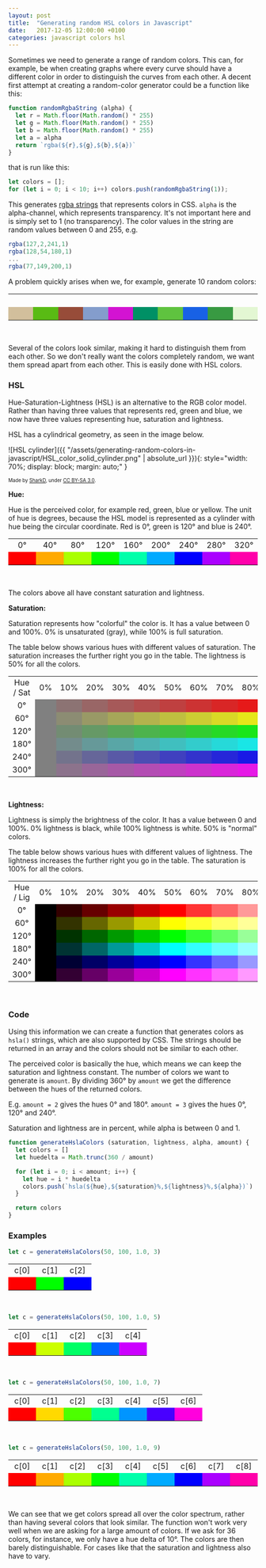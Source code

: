 ```yaml
---
layout: post
title:  "Generating random HSL colors in Javascript"
date:   2017-12-05 12:00:00 +0100
categories: javascript colors hsl
---
```


Sometimes we need to generate a range of random colors. This can, for example, be when creating graphs where
every curve should have a different color in order to distinguish the curves from each other. A decent first
attempt at creating a random-color generator could be a function like this:

```javascript
function randomRgbaString (alpha) {
  let r = Math.floor(Math.random() * 255)
  let g = Math.floor(Math.random() * 255)
  let b = Math.floor(Math.random() * 255)
  let a = alpha
  return `rgba(${r},${g},${b},${a})`
}
```

that is run like this:

```javascript
let colors = [];
for (let i = 0; i < 10; i++) colors.push(randomRgbaString(1));
```

This generates [rgba strings][mdn-color] that represents colors in CSS. `alpha` is the alpha-channel, which
represents transparency. It's not important here and is simply set to 1 (no transparency). The color
values in the string are random values between 0 and 255, e.g.

```javascript
rgba(127,2,241,1)
rgba(128,54,180,1)
...
rgba(77,149,200,1)
```

A problem quickly arises when we, for example, generate 10 random colors:

<table style="text-align: center">
  <tr>
    <td style="width: 40px">&nbsp;</td>
    <td style="width: 40px">&nbsp;</td>
    <td style="width: 40px">&nbsp;</td>
    <td style="width: 40px">&nbsp;</td>
    <td style="width: 40px">&nbsp;</td>
    <td style="width: 40px">&nbsp;</td>
    <td style="width: 40px">&nbsp;</td>
    <td style="width: 40px">&nbsp;</td>
    <td style="width: 40px">&nbsp;</td>
    <td style="width: 40px">&nbsp;</td>
  </tr>
  <tr>
    <td style="background-color: rgba(210, 191, 156, 1)">&nbsp;</td>
    <td style="background-color: rgba( 89, 187,  20, 1)">&nbsp;</td>
    <td style="background-color: rgba(151,  76,  57, 1)">&nbsp;</td>
    <td style="background-color: rgba(132, 157, 204, 1)">&nbsp;</td>
    <td style="background-color: rgba(211,  19, 210, 1)">&nbsp;</td>
    <td style="background-color: rgba(  0, 144, 101, 1)">&nbsp;</td>
    <td style="background-color: rgba( 95, 195,  63, 1)">&nbsp;</td>
    <td style="background-color: rgba( 24,  97, 229, 1)">&nbsp;</td>
    <td style="background-color: rgba( 56, 154,  66, 1)">&nbsp;</td>
    <td style="background-color: rgba(227, 247, 211, 1)">&nbsp;</td>
  </tr>
</table>
<br />

Several of the colors look similar, making it hard to distinguish them from each other. So we don't really
want the colors completely random, we want them spread apart from each other. This is easily done with HSL
colors.

### HSL

Hue-Saturation-Lightness (HSL) is an alternative to the RGB color model. Rather than having three values
that represents red, green and blue, we now have three values representing hue, saturation and lightness.

HSL has a cylindrical geometry, as seen in the image below.

![HSL cylinder]({{ "/assets/generating-random-colors-in-javascript/HSL_color_solid_cylinder.png" | absolute_url }}){: style="width: 70%; display: block; margin: auto;" }


<sub><sup>Made by [SharkD][wikipedia-user-sharkd], under [CC BY-SA 3.0][cc-by-sa-3.0].</sup></sub>

**Hue:**

Hue is the perceived color, for example red, green, blue or yellow. The unit of hue is degrees, because the
HSL model is represented as a cylinder with hue being the circular coordinate. Red is 0°, green is 120° and
blue is 240°.

<table style="text-align: center">
  <tr>
    <td style="width: 40px">  0°</td>
    <td style="width: 40px"> 40°</td>
    <td style="width: 40px"> 80°</td>
    <td style="width: 40px">120°</td>
    <td style="width: 40px">160°</td>
    <td style="width: 40px">200°</td>
    <td style="width: 40px">240°</td>
    <td style="width: 40px">280°</td>
    <td style="width: 40px">320°</td>
  </tr>
  <tr>
    <td style="background-color: hsla(  0, 100%, 50%, 1)">&nbsp;</td>
    <td style="background-color: hsla( 40, 100%, 50%, 1)">&nbsp;</td>
    <td style="background-color: hsla( 80, 100%, 50%, 1)">&nbsp;</td>
    <td style="background-color: hsla(120, 100%, 50%, 1)">&nbsp;</td>
    <td style="background-color: hsla(160, 100%, 50%, 1)">&nbsp;</td>
    <td style="background-color: hsla(200, 100%, 50%, 1)">&nbsp;</td>
    <td style="background-color: hsla(240, 100%, 50%, 1)">&nbsp;</td>
    <td style="background-color: hsla(280, 100%, 50%, 1)">&nbsp;</td>
    <td style="background-color: hsla(320, 100%, 50%, 1)">&nbsp;</td>
  </tr>
</table>
<br />

The colors above all have constant saturation and lightness.

**Saturation:**

Saturation represents how "colorful" the color is. It has a value between 0 and 100%. 0% is unsaturated
(gray), while 100% is full saturation.

The table below shows various hues with different values of saturation. The saturation
increases the further right you go in the table. The lightness is 50% for all the colors.

<table style="text-align: center">
  <tr>
    <td style="width: 100px">Hue / Sat</td>
    <td style="width: 40px">0%</td>
    <td style="width: 40px">10%</td>
    <td style="width: 40px">20%</td>
    <td style="width: 40px">30%</td>
    <td style="width: 40px">40%</td>
    <td style="width: 40px">50%</td>
    <td style="width: 40px">60%</td>
    <td style="width: 40px">70%</td>
    <td style="width: 40px">80%</td>
    <td style="width: 40px">90%</td>
    <td style="width: 40px">100%</td>
  </tr>
  <tr>
    <td>0°</td>
    <td style="background-color: hsla(0,   0%, 50%, 1)">&nbsp;</td>
    <td style="background-color: hsla(0,  10%, 50%, 1)">&nbsp;</td>
    <td style="background-color: hsla(0,  20%, 50%, 1)">&nbsp;</td>
    <td style="background-color: hsla(0,  30%, 50%, 1)">&nbsp;</td>
    <td style="background-color: hsla(0,  40%, 50%, 1)">&nbsp;</td>
    <td style="background-color: hsla(0,  50%, 50%, 1)">&nbsp;</td>
    <td style="background-color: hsla(0,  60%, 50%, 1)">&nbsp;</td>
    <td style="background-color: hsla(0,  70%, 50%, 1)">&nbsp;</td>
    <td style="background-color: hsla(0,  80%, 50%, 1)">&nbsp;</td>
    <td style="background-color: hsla(0,  90%, 50%, 1)">&nbsp;</td>
    <td style="background-color: hsla(0, 100%, 50%, 1)">&nbsp;</td>
  </tr>
  <tr>
    <td>60°</td>
    <td style="background-color: hsla(60,   0%, 50%, 1)">&nbsp;</td>
    <td style="background-color: hsla(60,  10%, 50%, 1)">&nbsp;</td>
    <td style="background-color: hsla(60,  20%, 50%, 1)">&nbsp;</td>
    <td style="background-color: hsla(60,  30%, 50%, 1)">&nbsp;</td>
    <td style="background-color: hsla(60,  40%, 50%, 1)">&nbsp;</td>
    <td style="background-color: hsla(60,  50%, 50%, 1)">&nbsp;</td>
    <td style="background-color: hsla(60,  60%, 50%, 1)">&nbsp;</td>
    <td style="background-color: hsla(60,  70%, 50%, 1)">&nbsp;</td>
    <td style="background-color: hsla(60,  80%, 50%, 1)">&nbsp;</td>
    <td style="background-color: hsla(60,  90%, 50%, 1)">&nbsp;</td>
    <td style="background-color: hsla(60, 100%, 50%, 1)">&nbsp;</td>
  </tr>
  <tr>
    <td>120°</td>
    <td style="background-color: hsla(120,   0%, 50%, 1)">&nbsp;</td>
    <td style="background-color: hsla(120,  10%, 50%, 1)">&nbsp;</td>
    <td style="background-color: hsla(120,  20%, 50%, 1)">&nbsp;</td>
    <td style="background-color: hsla(120,  30%, 50%, 1)">&nbsp;</td>
    <td style="background-color: hsla(120,  40%, 50%, 1)">&nbsp;</td>
    <td style="background-color: hsla(120,  50%, 50%, 1)">&nbsp;</td>
    <td style="background-color: hsla(120,  60%, 50%, 1)">&nbsp;</td>
    <td style="background-color: hsla(120,  70%, 50%, 1)">&nbsp;</td>
    <td style="background-color: hsla(120,  80%, 50%, 1)">&nbsp;</td>
    <td style="background-color: hsla(120,  90%, 50%, 1)">&nbsp;</td>
    <td style="background-color: hsla(120, 100%, 50%, 1)">&nbsp;</td>
  </tr>
  <tr>
    <td>180°</td>
    <td style="background-color: hsla(180,   0%, 50%, 1)">&nbsp;</td>
    <td style="background-color: hsla(180,  10%, 50%, 1)">&nbsp;</td>
    <td style="background-color: hsla(180,  20%, 50%, 1)">&nbsp;</td>
    <td style="background-color: hsla(180,  30%, 50%, 1)">&nbsp;</td>
    <td style="background-color: hsla(180,  40%, 50%, 1)">&nbsp;</td>
    <td style="background-color: hsla(180,  50%, 50%, 1)">&nbsp;</td>
    <td style="background-color: hsla(180,  60%, 50%, 1)">&nbsp;</td>
    <td style="background-color: hsla(180,  70%, 50%, 1)">&nbsp;</td>
    <td style="background-color: hsla(180,  80%, 50%, 1)">&nbsp;</td>
    <td style="background-color: hsla(180,  90%, 50%, 1)">&nbsp;</td>
    <td style="background-color: hsla(180, 100%, 50%, 1)">&nbsp;</td>
  </tr>
  <tr>
    <td>240°</td>
    <td style="background-color: hsla(240,   0%, 50%, 1)">&nbsp;</td>
    <td style="background-color: hsla(240,  10%, 50%, 1)">&nbsp;</td>
    <td style="background-color: hsla(240,  20%, 50%, 1)">&nbsp;</td>
    <td style="background-color: hsla(240,  30%, 50%, 1)">&nbsp;</td>
    <td style="background-color: hsla(240,  40%, 50%, 1)">&nbsp;</td>
    <td style="background-color: hsla(240,  50%, 50%, 1)">&nbsp;</td>
    <td style="background-color: hsla(240,  60%, 50%, 1)">&nbsp;</td>
    <td style="background-color: hsla(240,  70%, 50%, 1)">&nbsp;</td>
    <td style="background-color: hsla(240,  80%, 50%, 1)">&nbsp;</td>
    <td style="background-color: hsla(240,  90%, 50%, 1)">&nbsp;</td>
    <td style="background-color: hsla(240, 100%, 50%, 1)">&nbsp;</td>
  </tr>
  <tr>
    <td>300°</td>
    <td style="background-color: hsla(300,   0%, 50%, 1)">&nbsp;</td>
    <td style="background-color: hsla(300,  10%, 50%, 1)">&nbsp;</td>
    <td style="background-color: hsla(300,  20%, 50%, 1)">&nbsp;</td>
    <td style="background-color: hsla(300,  30%, 50%, 1)">&nbsp;</td>
    <td style="background-color: hsla(300,  40%, 50%, 1)">&nbsp;</td>
    <td style="background-color: hsla(300,  50%, 50%, 1)">&nbsp;</td>
    <td style="background-color: hsla(300,  60%, 50%, 1)">&nbsp;</td>
    <td style="background-color: hsla(300,  70%, 50%, 1)">&nbsp;</td>
    <td style="background-color: hsla(300,  80%, 50%, 1)">&nbsp;</td>
    <td style="background-color: hsla(300,  90%, 50%, 1)">&nbsp;</td>
    <td style="background-color: hsla(300, 100%, 50%, 1)">&nbsp;</td>
  </tr>
</table>
<br />

**Lightness:**

Lightness is simply the brightness of the color. It has a value between 0 and 100%. 0% lightness is
black, while 100% lightness is white. 50% is "normal" colors.

The table below shows various hues with different values of lightness. The lightness increases the
further right you go in the table. The saturation is 100% for all the colors.

<table style="text-align: center">
  <tr>
    <td style="width: 100px">Hue / Lig</td>
    <td style="width: 40px">0%</td>
    <td style="width: 40px">10%</td>
    <td style="width: 40px">20%</td>
    <td style="width: 40px">30%</td>
    <td style="width: 40px">40%</td>
    <td style="width: 40px">50%</td>
    <td style="width: 40px">60%</td>
    <td style="width: 40px">70%</td>
    <td style="width: 40px">80%</td>
    <td style="width: 40px">90%</td>
    <td style="width: 40px">100%</td>
  </tr>
  <tr>
    <td>0°</td>
    <td style="background-color: hsla(0, 100%,   0%, 1)">&nbsp;</td>
    <td style="background-color: hsla(0, 100%,  10%, 1)">&nbsp;</td>
    <td style="background-color: hsla(0, 100%,  20%, 1)">&nbsp;</td>
    <td style="background-color: hsla(0, 100%,  30%, 1)">&nbsp;</td>
    <td style="background-color: hsla(0, 100%,  40%, 1)">&nbsp;</td>
    <td style="background-color: hsla(0, 100%,  50%, 1)">&nbsp;</td>
    <td style="background-color: hsla(0, 100%,  60%, 1)">&nbsp;</td>
    <td style="background-color: hsla(0, 100%,  70%, 1)">&nbsp;</td>
    <td style="background-color: hsla(0, 100%,  80%, 1)">&nbsp;</td>
    <td style="background-color: hsla(0, 100%,  90%, 1)">&nbsp;</td>
    <td style="background-color: hsla(0, 100%, 100%, 1)">&nbsp;</td>
  </tr>
  <tr>
    <td>60°</td>
    <td style="background-color: hsla(60, 100%,   0%, 1)">&nbsp;</td>
    <td style="background-color: hsla(60, 100%,  10%, 1)">&nbsp;</td>
    <td style="background-color: hsla(60, 100%,  20%, 1)">&nbsp;</td>
    <td style="background-color: hsla(60, 100%,  30%, 1)">&nbsp;</td>
    <td style="background-color: hsla(60, 100%,  40%, 1)">&nbsp;</td>
    <td style="background-color: hsla(60, 100%,  50%, 1)">&nbsp;</td>
    <td style="background-color: hsla(60, 100%,  60%, 1)">&nbsp;</td>
    <td style="background-color: hsla(60, 100%,  70%, 1)">&nbsp;</td>
    <td style="background-color: hsla(60, 100%,  80%, 1)">&nbsp;</td>
    <td style="background-color: hsla(60, 100%,  90%, 1)">&nbsp;</td>
    <td style="background-color: hsla(60, 100%, 100%, 1)">&nbsp;</td>
  </tr>
  <tr>
    <td>120°</td>
    <td style="background-color: hsla(120, 100%,   0%, 1)">&nbsp;</td>
    <td style="background-color: hsla(120, 100%,  10%, 1)">&nbsp;</td>
    <td style="background-color: hsla(120, 100%,  20%, 1)">&nbsp;</td>
    <td style="background-color: hsla(120, 100%,  30%, 1)">&nbsp;</td>
    <td style="background-color: hsla(120, 100%,  40%, 1)">&nbsp;</td>
    <td style="background-color: hsla(120, 100%,  50%, 1)">&nbsp;</td>
    <td style="background-color: hsla(120, 100%,  60%, 1)">&nbsp;</td>
    <td style="background-color: hsla(120, 100%,  70%, 1)">&nbsp;</td>
    <td style="background-color: hsla(120, 100%,  80%, 1)">&nbsp;</td>
    <td style="background-color: hsla(120, 100%,  90%, 1)">&nbsp;</td>
    <td style="background-color: hsla(120, 100%, 100%, 1)">&nbsp;</td>
  </tr>
  <tr>
    <td>180°</td>
    <td style="background-color: hsla(180, 100%,   0%, 1)">&nbsp;</td>
    <td style="background-color: hsla(180, 100%,  10%, 1)">&nbsp;</td>
    <td style="background-color: hsla(180, 100%,  20%, 1)">&nbsp;</td>
    <td style="background-color: hsla(180, 100%,  30%, 1)">&nbsp;</td>
    <td style="background-color: hsla(180, 100%,  40%, 1)">&nbsp;</td>
    <td style="background-color: hsla(180, 100%,  50%, 1)">&nbsp;</td>
    <td style="background-color: hsla(180, 100%,  60%, 1)">&nbsp;</td>
    <td style="background-color: hsla(180, 100%,  70%, 1)">&nbsp;</td>
    <td style="background-color: hsla(180, 100%,  80%, 1)">&nbsp;</td>
    <td style="background-color: hsla(180, 100%,  90%, 1)">&nbsp;</td>
    <td style="background-color: hsla(180, 100%, 100%, 1)">&nbsp;</td>
  </tr>
  <tr>
    <td>240°</td>
    <td style="background-color: hsla(240, 100%,   0%, 1)">&nbsp;</td>
    <td style="background-color: hsla(240, 100%,  10%, 1)">&nbsp;</td>
    <td style="background-color: hsla(240, 100%,  20%, 1)">&nbsp;</td>
    <td style="background-color: hsla(240, 100%,  30%, 1)">&nbsp;</td>
    <td style="background-color: hsla(240, 100%,  40%, 1)">&nbsp;</td>
    <td style="background-color: hsla(240, 100%,  50%, 1)">&nbsp;</td>
    <td style="background-color: hsla(240, 100%,  60%, 1)">&nbsp;</td>
    <td style="background-color: hsla(240, 100%,  70%, 1)">&nbsp;</td>
    <td style="background-color: hsla(240, 100%,  80%, 1)">&nbsp;</td>
    <td style="background-color: hsla(240, 100%,  90%, 1)">&nbsp;</td>
    <td style="background-color: hsla(240, 100%, 100%, 1)">&nbsp;</td>
  </tr>
  <tr>
    <td>300°</td>
    <td style="background-color: hsla(300, 100%,   0%, 1)">&nbsp;</td>
    <td style="background-color: hsla(300, 100%,  10%, 1)">&nbsp;</td>
    <td style="background-color: hsla(300, 100%,  20%, 1)">&nbsp;</td>
    <td style="background-color: hsla(300, 100%,  30%, 1)">&nbsp;</td>
    <td style="background-color: hsla(300, 100%,  40%, 1)">&nbsp;</td>
    <td style="background-color: hsla(300, 100%,  50%, 1)">&nbsp;</td>
    <td style="background-color: hsla(300, 100%,  60%, 1)">&nbsp;</td>
    <td style="background-color: hsla(300, 100%,  70%, 1)">&nbsp;</td>
    <td style="background-color: hsla(300, 100%,  80%, 1)">&nbsp;</td>
    <td style="background-color: hsla(300, 100%,  90%, 1)">&nbsp;</td>
    <td style="background-color: hsla(300, 100%, 100%, 1)">&nbsp;</td>
  </tr>
</table>
<br />

### Code

Using this information we can create a function that generates colors as `hsla()` strings, which are also
supported by CSS. The strings should be returned in an array and the colors should not be similar to each
other.

The perceived color is basically the hue, which means we can keep the saturation and lightness constant. The
number of colors we want to generate is `amount`. By dividing 360° by `amount` we get the difference between
the hues of the returned colors.

E.g. `amount = 2` gives the hues 0° and 180°. `amount = 3` gives the hues 0°, 120° and 240°.

Saturation and lightness are in percent, while alpha is between 0 and 1.

```javascript
function generateHslaColors (saturation, lightness, alpha, amount) {
  let colors = []
  let huedelta = Math.trunc(360 / amount)

  for (let i = 0; i < amount; i++) {
    let hue = i * huedelta
    colors.push(`hsla(${hue},${saturation}%,${lightness}%,${alpha})`)
  }

  return colors
}
```

### Examples

```javascript
let c = generateHslaColors(50, 100, 1.0, 3)
```

<table style="text-align: center">
  <tr>
    <td style="width: 40px">c[0]</td>
    <td style="width: 40px">c[1]</td>
    <td style="width: 40px">c[2]</td>
  </tr>
  <tr>
    <td style="background-color: hsla(  0, 100%, 50%, 1)">&nbsp;</td>
    <td style="background-color: hsla(120, 100%, 50%, 1)">&nbsp;</td>
    <td style="background-color: hsla(240, 100%, 50%, 1)">&nbsp;</td>
  </tr>
</table>
<br>

```javascript
let c = generateHslaColors(50, 100, 1.0, 5)
```

<table style="text-align: center">
  <tr>
    <td style="width: 40px">c[0]</td>
    <td style="width: 40px">c[1]</td>
    <td style="width: 40px">c[2]</td>
    <td style="width: 40px">c[3]</td>
    <td style="width: 40px">c[4]</td>
  </tr>
  <tr>
    <td style="background-color: hsla(  0, 100%, 50%, 1)">&nbsp;</td>
    <td style="background-color: hsla( 72, 100%, 50%, 1)">&nbsp;</td>
    <td style="background-color: hsla(144, 100%, 50%, 1)">&nbsp;</td>
    <td style="background-color: hsla(216, 100%, 50%, 1)">&nbsp;</td>
    <td style="background-color: hsla(288, 100%, 50%, 1)">&nbsp;</td>
  </tr>
</table>
<br>


```javascript
let c = generateHslaColors(50, 100, 1.0, 7)
```

<table style="text-align: center">
  <tr>
    <td style="width: 40px">c[0]</td>
    <td style="width: 40px">c[1]</td>
    <td style="width: 40px">c[2]</td>
    <td style="width: 40px">c[3]</td>
    <td style="width: 40px">c[4]</td>
    <td style="width: 40px">c[5]</td>
    <td style="width: 40px">c[6]</td>
  </tr>
  <tr>
    <td style="background-color: hsla(  0, 100%, 50%, 1)">&nbsp;</td>
    <td style="background-color: hsla( 51, 100%, 50%, 1)">&nbsp;</td>
    <td style="background-color: hsla(102, 100%, 50%, 1)">&nbsp;</td>
    <td style="background-color: hsla(154, 100%, 50%, 1)">&nbsp;</td>
    <td style="background-color: hsla(205, 100%, 50%, 1)">&nbsp;</td>
    <td style="background-color: hsla(257, 100%, 50%, 1)">&nbsp;</td>
    <td style="background-color: hsla(308, 100%, 50%, 1)">&nbsp;</td>
  </tr>
</table>
<br>


```javascript
let c = generateHslaColors(50, 100, 1.0, 9)
```

<table style="text-align: center">
  <tr>
    <td style="width: 40px">c[0]</td>
    <td style="width: 40px">c[1]</td>
    <td style="width: 40px">c[2]</td>
    <td style="width: 40px">c[3]</td>
    <td style="width: 40px">c[4]</td>
    <td style="width: 40px">c[5]</td>
    <td style="width: 40px">c[6]</td>
    <td style="width: 40px">c[7]</td>
    <td style="width: 40px">c[8]</td>
  </tr>
  <tr>
    <td style="background-color: hsla(  0, 100%, 50%, 1)">&nbsp;</td>
    <td style="background-color: hsla( 40, 100%, 50%, 1)">&nbsp;</td>
    <td style="background-color: hsla( 80, 100%, 50%, 1)">&nbsp;</td>
    <td style="background-color: hsla(120, 100%, 50%, 1)">&nbsp;</td>
    <td style="background-color: hsla(160, 100%, 50%, 1)">&nbsp;</td>
    <td style="background-color: hsla(200, 100%, 50%, 1)">&nbsp;</td>
    <td style="background-color: hsla(240, 100%, 50%, 1)">&nbsp;</td>
    <td style="background-color: hsla(280, 100%, 50%, 1)">&nbsp;</td>
    <td style="background-color: hsla(320, 100%, 50%, 1)">&nbsp;</td>
  </tr>
</table>
<br>

We can see that we get colors spread all over the color spectrum, rather than having several colors
that look similar. The function won't work very well when we are asking for a large amount of colors.
If we ask for 36 colors, for instance, we only have a hue delta of 10°. The colors are then barely
distinguishable. For cases like that the saturation and lightness also have to vary.

[mdn-color]: https://developer.mozilla.org/en-US/docs/Web/CSS/color_value
[wikipedia-user-SharkD]: https://commons.wikimedia.org/wiki/User:SharkD
[cc-by-sa-3.0]: https://creativecommons.org/licenses/by-sa/3.0/deed.en
